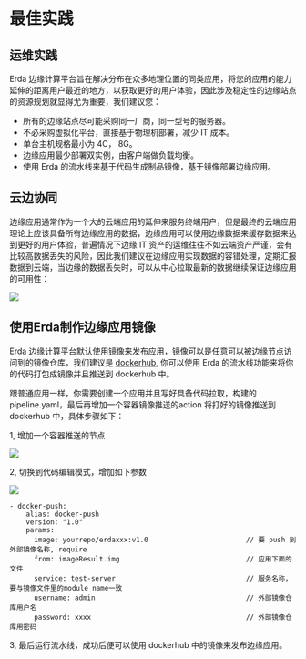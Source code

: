 # 最佳实践

## 运维实践
Erda 边缘计算平台旨在解决分布在众多地理位置的同类应用，将您的应用的能力延伸的距离用户最近的地方，以获取更好的用户体验，因此涉及稳定性的边缘站点的资源规划就显得尤为重要，我们建议您：
* 所有的边缘站点尽可能采购同一厂商，同一型号的服务器。
* 不必采购虚拟化平台，直接基于物理机部署，减少 IT 成本。
* 单台主机规格最小为 4C， 8G。
* 边缘应用最少部署双实例，由客户端做负载均衡。
* 使用 Erda 的流水线来基于代码生成制品镜像，基于镜像部署边缘应用。
## 云边协同
边缘应用通常作为一个大的云端应用的延伸来服务终端用户，但是最终的云端应用理论上应该具备所有边缘应用的数据，边缘应用可以使用边缘数据来缓存数据来达到更好的用户体验，普遍情况下边缘 IT 资产的运维往往不如云端资产严谨，会有比较高数据丢失的风险，因此我们建议在边缘应用实现数据的容错处理，定期汇报数据到云端，当边缘的数据丢失时，可以从中心拉取最新的数据继续保证边缘应用的可用性：

![](http://terminus-paas.oss-cn-hangzhou.aliyuncs.com/paas-doc/2021/07/23/995a93a6-6f50-42b4-8944-a37c7f243e4d.png)

## 使用Erda制作边缘应用镜像

Erda 边缘计算平台默认使用镜像来发布应用，镜像可以是任意可以被边缘节点访问到的镜像仓库，我们建议是 [dockerhub](https://www.docker.com/products/docker-hub), 你可以使用 Erda 的流水线功能来将你的代码打包成镜像并且推送到 dockerhub 中。

跟普通应用一样，你需要创建一个应用并且写好具备代码拉取，构建的 pipeline.yaml，最后再增加一个容器镜像推送的action 将打好的镜像推送到 dockerhub 中，具体步骤如下：

1,  增加一个容器推送的节点

![](http://terminus-paas.oss-cn-hangzhou.aliyuncs.com/paas-doc/2021/07/23/e1340599-66bb-41f2-b3ca-ad2fbb60fe98.png
)

2, 切换到代码编辑模式，增加如下参数

![](http://terminus-paas.oss-cn-hangzhou.aliyuncs.com/paas-doc/2021/07/23/a2649930-49b0-467c-924c-38f1617b8ce9.png
)
```
- docker-push:
    alias: docker-push
    version: "1.0"
    params:
      image: yourrepo/erdaxxx:v1.0                        // 要 push 到外部镜像名称, require
      from: imageResult.img                               // 应用下面的文件
      service: test-server                                // 服务名称，要与镜像文件里的module_name一致
      username: admin                                     // 外部镜像仓库用户名
      password: xxxx                                      // 外部镜像仓库用密码
```

3, 最后运行流水线，成功后便可以使用 dockerhub 中的镜像来发布边缘应用。